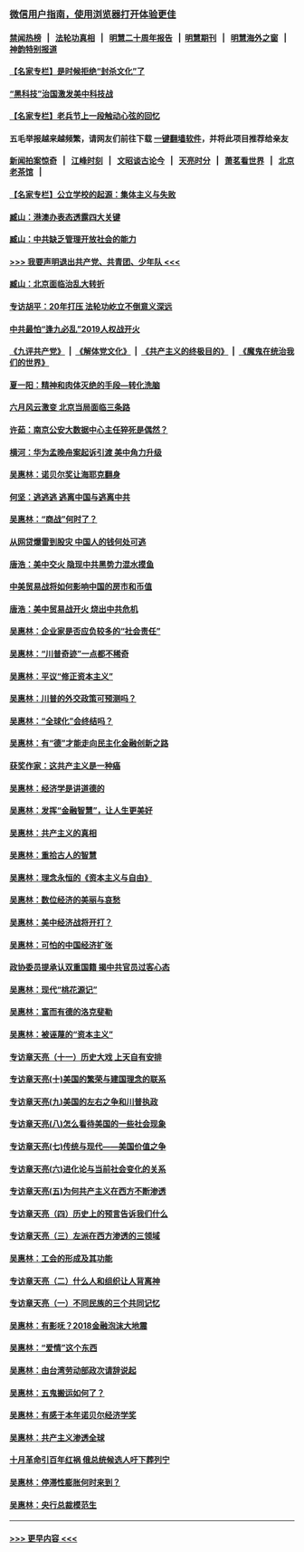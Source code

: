 ### [微信用户指南，使用浏览器打开体验更佳](https://github.com/gfw-breaker/banned-news1/blob/master/indexes/wechat-guide.md?t=0)
#### [禁闻热榜](热点新闻.md?t=0)  &nbsp;&nbsp;|&nbsp;&nbsp; [法轮功真相](https://github.com/gfw-breaker/truth/blob/master/README.md?t=0) &nbsp;&nbsp;|&nbsp;&nbsp; [明慧二十周年报告](https://github.com/gfw-breaker/mh-reports/blob/master/README.md?t=0) &nbsp;&nbsp;|&nbsp;&nbsp;[明慧期刊](https://github.com/gfw-breaker/mh-qikan) &nbsp;&nbsp;|&nbsp;&nbsp; [明慧海外之窗](https://github.com/gfw-breaker/mh-news/blob/master/README.md?t=0) &nbsp;&nbsp;|&nbsp;&nbsp; [神韵特别报道](https://github.com/gfw-breaker/mh-news/blob/master/shenyun.md?t=0)
#### [【名家专栏】是时候拒绝“封杀文化”了](../pages/nsc423/n11814093.md?t=02162133) 
#### [“黑科技”治国激发美中科技战](../pages/nsc423/n11638056.md?t=02162133) 
#### [【名家专栏】老兵节上一段触动心弦的回忆](../pages/nsc423/n11646016.md?t=02162133) 
#### 五毛举报越来越频繁，请网友们前往下载 [一键翻墙软件](https://github.com/gfw-breaker/ssr-accounts)，并将此项目推荐给亲友
#### [新闻拍案惊奇](https://github.com/gfw-breaker/banned-news1/blob/master/pages/link4.md) &nbsp;&nbsp;|&nbsp;&nbsp; [江峰时刻](https://github.com/gfw-breaker/banned-news1/blob/master/pages/link4.md) &nbsp;&nbsp;|&nbsp;&nbsp; [文昭谈古论今](https://github.com/gfw-breaker/banned-news1/blob/master/pages/link4.md) &nbsp;&nbsp;|&nbsp;&nbsp; [天亮时分](https://github.com/gfw-breaker/banned-news1/blob/master/pages/link4.md) &nbsp;&nbsp;|&nbsp;&nbsp; [萧茗看世界](https://github.com/gfw-breaker/banned-news1/blob/master/pages/link4.md) &nbsp;&nbsp;|&nbsp;&nbsp; [北京老茶馆](https://github.com/gfw-breaker/banned-news1/blob/master/pages/link4.md) &nbsp;&nbsp;|&nbsp;&nbsp; 
#### [【名家专栏】公立学校的起源：集体主义与失败](../pages/nsc423/n11601833.md?t=02162133) 
#### [臧山：港澳办表态透露四大关键](../pages/nsc423/n11421628.md?t=02162133) 
#### [臧山：中共缺乏管理开放社会的能力](../pages/nsc423/n11407457.md?t=02162133) 
#### [>>> 我要声明退出共产党、共青团、少年队 <<<](https://github.com/begood0513/goodnews/blob/master/quit/letter.md) 
#### [臧山：北京面临治乱大转折](../pages/nsc423/n11406895.md?t=02162133) 
#### [专访胡平：20年打压 法轮功屹立不倒意义深远](../pages/nsc423/n11398800.md?t=02162133) 
#### [中共最怕“逢九必乱”2019人权战开火](../pages/nsc423/n11385248.md?t=02162133) 
#### [《九评共产党》](https://github.com/begood0513/9ping.md/blob/master/README.md) &nbsp;|&nbsp; [《解体党文化》](../../../../jtdwh.md/blob/master/README.md)  &nbsp;|&nbsp; [《共产主义的终极目的》](../../../../gczydzjmd.md/blob/master/README.md) &nbsp;|&nbsp; [《魔鬼在统治我们的世界》](../../../../mgztzwmdsj.md/blob/master/README.md) 
#### [夏一阳：精神和肉体灭绝的手段—转化洗脑](../pages/nsc423/n11368250.md?t=02162133) 
#### [六月风云激变 北京当局面临三条路](../pages/nsc423/n11313668.md?t=02162133) 
#### [许茹：南京公安大数据中心主任猝死是偶然？](../pages/nsc423/n11064744.md?t=02162133) 
#### [横河：华为孟晚舟案起诉引渡 美中角力升级](../pages/nsc423/n11027230.md?t=02162133) 
#### [吴惠林：诺贝尔奖让海耶克翻身](../pages/nsc423/n10890049.md?t=02162133) 
#### [何坚：逃逃逃 逃离中国与逃离中共](../pages/nsc423/n10592891.md?t=02162133) 
#### [吴惠林：“商战”何时了？](../pages/nsc423/n10573558.md?t=02162133) 
#### [从网贷爆雷到股灾 中国人的钱何处可逃](../pages/nsc423/n10572800.md?t=02162133) 
#### [唐浩：美中交火 隐现中共黑势力混水摸鱼](../pages/nsc423/n10544040.md?t=02162133) 
#### [中美贸易战将如何影响中国的房市和币值](../pages/nsc423/n10543697.md?t=02162133) 
#### [唐浩：美中贸易战开火 烧出中共危机](../pages/nsc423/n10540126.md?t=02162133) 
#### [吴惠林：企业家是否应负较多的“社会责任”](../pages/nsc423/n10535022.md?t=02162133) 
#### [吴惠林：“川普奇迹”一点都不稀奇](../pages/nsc423/n10512808.md?t=02162133) 
#### [吴惠林：平议“修正资本主义”](../pages/nsc423/n10495724.md?t=02162133) 
#### [吴惠林：川普的外交政策可预测吗？](../pages/nsc423/n10462387.md?t=02162133) 
#### [吴惠林：“全球化”会终结吗？](../pages/nsc423/n10452838.md?t=02162133) 
#### [吴惠林：有“德”才能走向民主化金融创新之路](../pages/nsc423/n10432292.md?t=02162133) 
#### [获奖作家：这共产主义是一种癌](../pages/nsc423/n10431541.md?t=02162133) 
#### [吴惠林：经济学是讲道德的](../pages/nsc423/n10398014.md?t=02162133) 
#### [吴惠林：发挥“金融智慧”，让人生更美好](../pages/nsc423/n10375019.md?t=02162133) 
#### [吴惠林：共产主义的真相](../pages/nsc423/n10351394.md?t=02162133) 
#### [吴惠林：重拾古人的智慧](../pages/nsc423/n10337691.md?t=02162133) 
#### [吴惠林：理念永恒的《资本主义与自由》](../pages/nsc423/n10316274.md?t=02162133) 
#### [吴惠林：数位经济的美丽与哀愁](../pages/nsc423/n10292946.md?t=02162133) 
#### [吴惠林：美中经济战将开打？](../pages/nsc423/n10258825.md?t=02162133) 
#### [吴惠林：可怕的中国经济扩张](../pages/nsc423/n10219147.md?t=02162133) 
#### [政协委员提承认双重国籍 揭中共官员过客心态](../pages/nsc423/n10208809.md?t=02162133) 
#### [吴惠林：现代“桃花源记”](../pages/nsc423/n10185234.md?t=02162133) 
#### [吴惠林：富而有德的洛克斐勒](../pages/nsc423/n10142264.md?t=02162133) 
#### [吴惠林：被诬蔑的“资本主义”](../pages/nsc423/n10124816.md?t=02162133) 
#### [专访章天亮（十一）历史大戏 上天自有安排](../pages/nsc423/n10094905.md?t=02162133) 
#### [专访章天亮(十)美国的繁荣与建国理念的联系](../pages/nsc423/n10094899.md?t=02162133) 
#### [专访章天亮(九)美国的左右之争和川普执政](../pages/nsc423/n10094889.md?t=02162133) 
#### [专访章天亮(八)怎么看待美国的一些社会现象](../pages/nsc423/n10094857.md?t=02162133) 
#### [专访章天亮(七)传统与现代——美国价值之争](../pages/nsc423/n10093140.md?t=02162133) 
#### [专访章天亮(六)进化论与当前社会变化的关系](../pages/nsc423/n10092036.md?t=02162133) 
#### [专访章天亮(五)为何共产主义在西方不断渗透](../pages/nsc423/n10083620.md?t=02162133) 
#### [专访章天亮（四）历史上的预言告诉我们什么](../pages/nsc423/n10083606.md?t=02162133) 
#### [专访章天亮（三）左派在西方渗透的三领域](../pages/nsc423/n10081115.md?t=02162133) 
#### [吴惠林：工会的形成及其功能](../pages/nsc423/n10080633.md?t=02162133) 
#### [专访章天亮（二）什么人和组织让人背离神](../pages/nsc423/n10076637.md?t=02162133) 
#### [专访章天亮（一）不同民族的三个共同记忆](../pages/nsc423/n10074188.md?t=02162133) 
#### [吴惠林：有影呒？2018金融泡沫大地震](../pages/nsc423/n10040534.md?t=02162133) 
#### [吴惠林：“爱情”这个东西](../pages/nsc423/n10019423.md?t=02162133) 
#### [吴惠林：由台湾劳动部政次请辞说起](../pages/nsc423/n9979679.md?t=02162133) 
#### [吴惠林：五鬼搬运如何了？](../pages/nsc423/n9925338.md?t=02162133) 
#### [吴惠林：有感于本年诺贝尔经济学奖](../pages/nsc423/n9871883.md?t=02162133) 
#### [吴惠林：共产主义渗透全球](../pages/nsc423/n9812748.md?t=02162133) 
#### [十月革命引百年红祸 俄总统候选人吁下葬列宁](../pages/nsc423/n9810182.md?t=02162133) 
#### [吴惠林：停滞性膨胀何时来到？](../pages/nsc423/n9764136.md?t=02162133) 
#### [吴惠林：央行总裁模范生](../pages/nsc423/n9728134.md?t=02162133) 

----
#### [ >>> 更早内容 <<< ](../indexes/nsc423-earlier.md)
